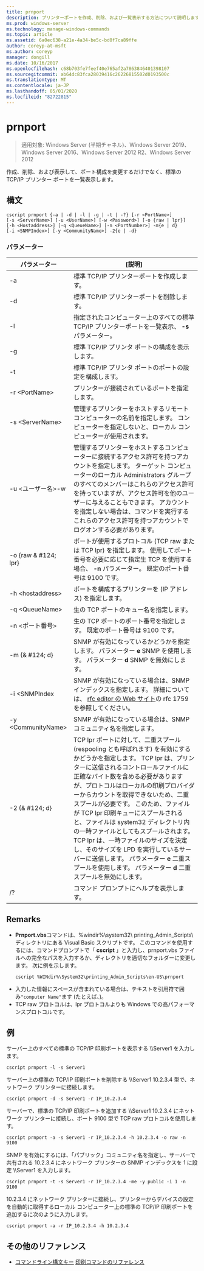 ```yaml
---
title: prnport
description: プリンターポートを作成、削除、および一覧表示する方法について説明します。
ms.prod: windows-server
ms.technology: manage-windows-commands
ms.topic: article
ms.assetid: 6a0ec638-a21e-4a34-be5c-bd0f7ca89ffe
author: coreyp-at-msft
ms.author: coreyp
manager: dongill
ms.date: 10/16/2017
ms.openlocfilehash: c68b703fe7feef40e765af2a7863846401398107
ms.sourcegitcommit: ab64dc83fca28039416c26226815502d0193500c
ms.translationtype: MT
ms.contentlocale: ja-JP
ms.lasthandoff: 05/01/2020
ms.locfileid: "82722815"
---
```

# <a name="prnport"></a>prnport

> 適用対象: Windows Server (半期チャネル)、Windows Server 2019、Windows Server 2016、Windows Server 2012 R2、Windows Server 2012

作成、削除、および表示して、ポート構成を変更するだけでなく、標準の TCP/IP プリンター ポートを一覧表示します。

## <a name="syntax"></a>構文
```
cscript prnport {-a | -d | -l | -g | -t | -?} [-r <PortName>] 
[-s <ServerName>] [-u <UserName>] [-w <Password>] [-o {raw | lpr}] 
[-h <Hostaddress>] [-q <QueueName>] [-n <PortNumber>] -m{e | d} 
[-i <SNMPIndex>] [-y <CommunityName>] -2{e | -d}
```

### <a name="parameters"></a>パラメーター

|          パラメーター           |                                                                                                                                                                                                                                                                                                     [説明]                                                                                                                                                                                                                                                                                                      |
|------------------------------|----------------------------------------------------------------------------------------------------------------------------------------------------------------------------------------------------------------------------------------------------------------------------------------------------------------------------------------------------------------------------------------------------------------------------------------------------------------------------------------------------------------------------------------------------------------------------------------------------------------------|
|              -a              |                                                                                                                                                                                                                                                                                       標準 TCP/IP プリンターポートを作成します。                                                                                                                                                                                                                                                                                        |
|              -d              |                                                                                                                                                                                                                                                                                       標準 TCP/IP プリンターポートを削除します。                                                                                                                                                                                                                                                                                        |
|              -l              |                                                                                                                                                                                                                                                             指定されたコンピューター上のすべての標準 TCP/IP プリンターポートを一覧表示、 **-s**パラメーター。                                                                                                                                                                                                                                                             |
|              -g              |                                                                                                                                                                                                                                                                            標準 TCP/IP プリンタ ポートの構成を表示します。                                                                                                                                                                                                                                                                             |
|              -t              |                                                                                                                                                                                                                                                                           標準 TCP/IP プリンタ ポートのポートの設定を構成します。                                                                                                                                                                                                                                                                           |
|        -r \<PortName>        |                                                                                                                                                                                                                                                                                プリンターが接続されているポートを指定します。                                                                                                                                                                                                                                                                                 |
|       -s \<ServerName>       |                                                                                                                                                                                                                               管理するプリンターをホストするリモート コンピューターの名前を指定します。 コンピューターを指定しないと、ローカル コンピューターが使用されます。                                                                                                                                                                                                                                |
| -u \<ユーザー名>-w<Password> |                                                                                                              管理するプリンターをホストするコンピューターに接続するアクセス許可を持つアカウントを指定します。 ターゲット コンピューターのローカル Administrators グループのすべてのメンバーはこれらのアクセス許可を持っていますが、アクセス許可を他のユーザーに与えることもできます。 アカウントを指定しない場合は、コマンドを実行するこれらのアクセス許可を持つアカウントでログオンする必要があります。                                                                                                               |
|     -o {raw & #124; lpr}      |                                                                                                                                                                                                              ポートが使用するプロトコル (TCP raw または TCP lpr) を指定します。 使用してポート番号を必要に応じて指定生 TCP を使用する場合、 **-n** パラメーター。 既定のポート番号は 9100 です。                                                                                                                                                                                                              |
|      -h \<hostaddress>       |                                                                                                                                                                                                                                                                   ポートを構成するプリンターを (IP アドレス) を指定します。                                                                                                                                                                                                                                                                    |
|       -q \<QueueName>        |                                                                                                                                                                                                                                                                                     生の TCP ポートのキュー名を指定します。                                                                                                                                                                                                                                                                                     |
|       -n \<ポート番号>       |                                                                                                                                                                                                                                                                    生の TCP ポートのポート番号を指定します。 既定のポート番号は 9100 です。                                                                                                                                                                                                                                                                    |
|        -m {& #124; d}        |                                                                                                                                                                                                                                                       SNMP が有効になっているかどうかを指定します。 パラメーター **e** SNMP を使用します。 パラメーター **d** SNMP を無効にします。                                                                                                                                                                                                                                                        |
|        -i \<SNMPIndex        |                                                                                                                                                                                                                             SNMP が有効になっている場合は、SNMP インデックスを指定します。 詳細については、 [rfc editor の Web サイト](https://go.microsoft.com/fwlink/?LinkId=569)の rfc 1759 を参照してください。                                                                                                                                                                                                                              |
|     -y \<CommunityName>      |                                                                                                                                                                                                                                                                                SNMP が有効になっている場合は、SNMP コミュニティ名を指定します。                                                                                                                                                                                                                                                                                |
|       -2 {& #124; d}        | TCP lpr ポートに対して、二重スプール (respooling とも呼ばれます) を有効にするかどうかを指定します。 TCP lpr は、プリンターに送信されるコントロールファイルに正確なバイト数を含める必要がありますが、プロトコルはローカルの印刷プロバイダーからカウントを取得できないため、二重スプールが必要です。 このため、ファイルが TCP lpr 印刷キューにスプールされると、ファイルは system32 ディレクトリ内の一時ファイルとしてもスプールされます。 TCP lpr は、一時ファイルのサイズを決定し、そのサイズを LPD を実行しているサーバーに送信します。 パラメーター **e** 二重スプールを使用します。 パラメーター **d** 二重スプールを無効にします。 |
|              /?              |                                                                                                                                                                                                                                                                                         コマンド プロンプトにヘルプを表示します。                                                                                                                                                                                                                                                                                         |

## <a name="remarks"></a>Remarks
-   **Prnport.vbs**コマンドは、%windir%\system32\ printing_Admin_Scripts\\ <language>ディレクトリにある Visual Basic スクリプトです。 このコマンドを使用するには、コマンドプロンプトで「 **cscript** 」と入力し、prnport.vbs ファイルへの完全なパスを入力するか、ディレクトリを適切なフォルダーに変更します。 次に例を示します。
    ```
    cscript %WINdir%\System32\printing_Admin_Scripts\en-US\prnport
    ```
-   入力した情報にスペースが含まれている場合は、テキストを引用符で囲み`"computer Name"`ます (たとえば、)。
-   TCP raw プロトコルは、lpr プロトコルよりも Windows での高パフォーマンスプロトコルです。

## <a name="examples"></a><a name="BKMK_examples"></a>例
サーバー上のすべての標準の TCP/IP 印刷ポートを表示する \\\Server1 を入力します。
```
cscript prnport -l -s Server1
```
サーバー上の標準の TCP/IP 印刷ポートを削除する \\\Server1 10.2.3.4 型で、ネットワーク プリンターに接続します。
```
cscript prnport -d -s Server1 -r IP_10.2.3.4
```
サーバーで、標準の TCP/IP 印刷ポートを追加する \\\Server1 10.2.3.4 にネットワーク プリンターに接続し、ポート 9100 型で TCP raw プロトコルを使用します。
```
cscript prnport -a -s Server1 -r IP_10.2.3.4 -h 10.2.3.4 -o raw -n 9100
```
SNMP を有効にするには、「パブリック」コミュニティ名を指定し、サーバーで共有される 10.2.3.4 にネットワーク プリンターの SNMP インデックスを 1 に設定 \\\Server1 を入力します。
```
cscript prnport -t -s Server1 -r IP_10.2.3.4 -me -y public -i 1 -n 9100
```
10.2.3.4 にネットワーク プリンターに接続し、プリンターからデバイスの設定を自動的に取得するローカル コンピューター上の標準の TCP/IP 印刷ポートを追加するに次のように入力します。
```
cscript prnport -a -r IP_10.2.3.4 -h 10.2.3.4
```

## <a name="additional-references"></a>その他のリファレンス
- [コマンドライン構文キー](command-line-syntax-key.md)
[印刷コマンドのリファレンス](print-command-reference.md)
